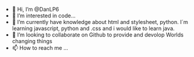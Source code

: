 - 👋 Hi, I’m @DanLP6
- 👀 I’m interested in code...
- 🌱 I’m currently have knowledge about html and stylesheet, python. I´m learning javascript, python and .css and i would like to learn java.
- 💞️ I’m looking to collaborate on Github to provide and devolop Worlds changing things
- 📫 How to reach me ...



<!---
DanLP6/DanLP6 is a ✨ special ✨ repository because its `README.md` (this file) appears on your GitHub profile.
You can click the Preview link to take a look at your changes.
--->


